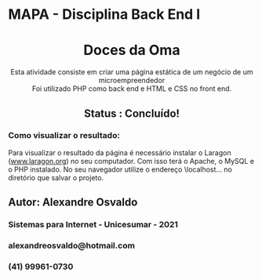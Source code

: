 # MAPA - Disciplina Back End I

<h1 align="center">Doces da Oma</h1>
<p align="center">Esta atividade consiste em criar uma página estática de um negócio de um microempreendedor<br/>Foi utilizado PHP como back end e HTML e CSS no front end.</p>

 <h2 align="center">
  Status : Concluído!
 </h2>
 
 ### Como visualizar o resultado:
 
 Para visualizar o resultado da página é necessário instalar o Laragon (www.laragon.org) no seu computador.
 Com isso terá o Apache, o MySQL e o PHP instalado.
 No seu navegador utilize o endereço \\localhost\... no diretório que salvar o projeto.
 
<h2>Autor: Alexandre Osvaldo</h2>
<h3>Sistemas para Internet - Unicesumar - 2021<h3>
<h3>alexandreosvaldo@hotmail.com</h3>
<h3>(41) 99961-0730</h3>

